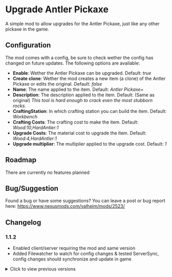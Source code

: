 # Upgrade Antler Pickaxe

A simple mod to allow upgrades for the Antler Pickaxe, just like any other pickaxe in the game.

## Configuration
The mod comes with a config, be sure to check wether the config has changed on future updates. The following options are available:
- **Enable**: Wether the Antler Pickaxe can be upgraded. Default: *true*
- **Create clone**: Wether the mod creates a new item (a clone) of the Antler Pickaxe or edits the original. Default: *false*
- **Name**: The name applied to the item. Default: *Antler Pickaxe+*
- **Description**: The description applied to the item. Default: (Same as original) *This tool is hard enough to crack even the most stubborn rocks.*
- **CraftingStation**: In which crafting station you can build the item. Default: *Workbench*
- **Crafting Costs**: The crafting cost to make the item. Default: *Wood:10,HardAntler:1*
- **Upgrade Costs**: The material cost to upgrade the item. Default: *Wood:4,HardAntler:1*
- **Upgrade multiplier**: The multiplier applied to the upgrade cost. Default: *1*

## Roadmap
There are currently no features planned

## Bug/Suggestion
Found a bug or have some suggestions? You can leave a post or bug report here: https://www.nexusmods.com/valheim/mods/2523/

## Changelog
### 1.1.2
- Enabled client/server requiring the mod and same version
- Added Filewatcher to watch for config changes & tested ServerSync, config changes should synchronize and update in game


<details>
    <summary>Click to view previous versions</summary>
    <!-- have to be followed by an empty line! -->

### 1.1.1
- Fixed internal name to be unique from JotunnModStub causing issues with my other mods

### 1.1.0
- Removed the weapons I made for my friends and created entire new ones in this mod https://valheim.thunderstore.io/package/DeathWizsh/LegendaryWeapons/. The prefab names are not the same, if you update to this version they will be removed!
- Added config entries to set the name, description, crafting station, crafting recipe, upgrade costs & being able to choose wether to edit the orignal Antler Pickaxe or to create a clone
- The plugin GUID has changed, please remove the old config & edit the new one (sorry :S) 

### 1.0.1
- Updated README to announce that the special weapons will be moved to a different mod in the future

### 1.0.0
- First release

  </details>
</details>